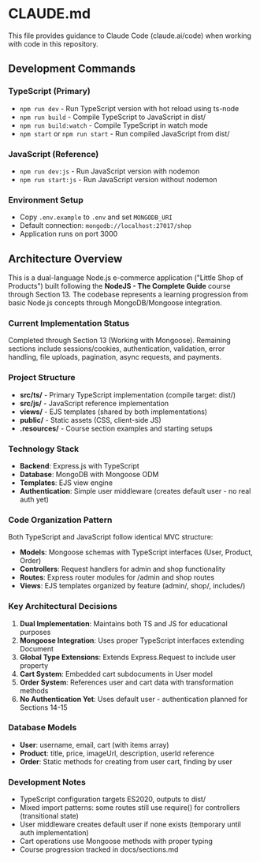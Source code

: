 # CLAUDE.md

This file provides guidance to Claude Code (claude.ai/code) when working with code in this repository.

## Development Commands

### TypeScript (Primary)
- `npm run dev` - Run TypeScript version with hot reload using ts-node
- `npm run build` - Compile TypeScript to JavaScript in dist/
- `npm run build:watch` - Compile TypeScript in watch mode
- `npm start` or `npm run start` - Run compiled JavaScript from dist/

### JavaScript (Reference)
- `npm run dev:js` - Run JavaScript version with nodemon
- `npm run start:js` - Run JavaScript version without nodemon

### Environment Setup
- Copy `.env.example` to `.env` and set `MONGODB_URI`
- Default connection: `mongodb://localhost:27017/shop`
- Application runs on port 3000

## Architecture Overview

This is a dual-language Node.js e-commerce application ("Little Shop of Products") built following the **NodeJS - The Complete Guide** course through Section 13. The codebase represents a learning progression from basic Node.js concepts through MongoDB/Mongoose integration.

### Current Implementation Status
Completed through Section 13 (Working with Mongoose). Remaining sections include sessions/cookies, authentication, validation, error handling, file uploads, pagination, async requests, and payments.

### Project Structure
- **src/ts/** - Primary TypeScript implementation (compile target: dist/)
- **src/js/** - JavaScript reference implementation
- **views/** - EJS templates (shared by both implementations)
- **public/** - Static assets (CSS, client-side JS)
- **.resources/** - Course section examples and starting setups

### Technology Stack
- **Backend**: Express.js with TypeScript
- **Database**: MongoDB with Mongoose ODM
- **Templates**: EJS view engine
- **Authentication**: Simple user middleware (creates default user - no real auth yet)

### Code Organization Pattern
Both TypeScript and JavaScript follow identical MVC structure:
- **Models**: Mongoose schemas with TypeScript interfaces (User, Product, Order)
- **Controllers**: Request handlers for admin and shop functionality
- **Routes**: Express router modules for /admin and shop routes
- **Views**: EJS templates organized by feature (admin/, shop/, includes/)

### Key Architectural Decisions
1. **Dual Implementation**: Maintains both TS and JS for educational purposes
2. **Mongoose Integration**: Uses proper TypeScript interfaces extending Document
3. **Global Type Extensions**: Extends Express.Request to include user property
4. **Cart System**: Embedded cart subdocuments in User model
5. **Order System**: References user and cart data with transformation methods
6. **No Authentication Yet**: Uses default user - authentication planned for Sections 14-15

### Database Models
- **User**: username, email, cart (with items array)
- **Product**: title, price, imageUrl, description, userId reference
- **Order**: Static methods for creating from user cart, finding by user

### Development Notes
- TypeScript configuration targets ES2020, outputs to dist/
- Mixed import patterns: some routes still use require() for controllers (transitional state)
- User middleware creates default user if none exists (temporary until auth implementation)
- Cart operations use Mongoose methods with proper typing
- Course progression tracked in docs/sections.md